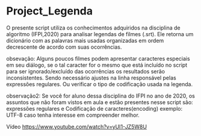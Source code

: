 # Project_Legenda
O presente script utiliza os conhecimentos adquiridos na disciplina de algoritmo (IFPI,2020) para analisar legendas de filmes (.srt).
Ele retorna um dicionário com as palavras mais usadas organizadas em ordem decrescente de acordo com suas ocorrências.

obsevação: Alguns poucos filmes podem apresentar caracteres especiais em seu diálogo, se o tal caracter for o mesmo que está incluído no script para ser ignorado/excluído das ocorrências os resultados serão inconsistentes. Sendo necessário ajustes na linha responsável pelas expressões regulares. Ou verificar o tipo de codificação usada na legenda.

observação2: Se você for aluno dessa disciplina do IFPI no ano de 2020, os assuntos que não foram vistos em aula e estão presentes nesse script são: expressões regulares e Codificação de caracteres(encoding) exemplo: UTF-8 caso tenha interesse em compreender melhor.

Vídeo https://www.youtube.com/watch?v=yUI1-JZ5W8U
